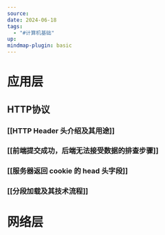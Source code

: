 ```yaml
---
source: 
date: 2024-06-18
tags:
  - "#计算机基础"
up: 
mindmap-plugin: basic
---
```

# 应用层
## HTTP协议

### [[HTTP Header 头介绍及其用途]]
### [[前端提交成功，后端无法接受数据的排查步骤]]

### [[服务器返回 cookie 的 head 头字段]]

### [[分段加载及其技术流程]]


# 网络层




